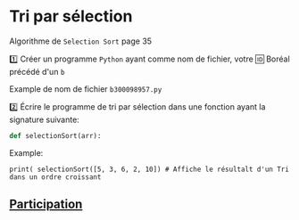 # Tri par sélection

Algorithme de `Selection Sort` page 35

:one: Créer un programme `Python` ayant comme nom de fichier, votre :id: Boréal précédé d'un `b`

Example de nom de fichier `b300098957.py`

:two: Écrire le programme de tri par sélection dans une fonction ayant la signature suivante:

```python
def selectionSort(arr):
```

Example: 

```
print( selectionSort([5, 3, 6, 2, 10]) # Affiche le résultalt d'un Tri dans un ordre croissant
```

## [Participation](.scripts/Participation.md)

